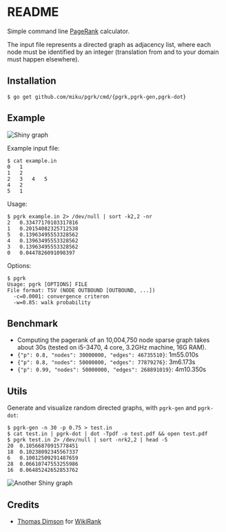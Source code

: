 README
======

Simple command line [PageRank](http://infolab.stanford.edu/~backrub/google.html) calculator.

The input file represents a directed graph as adjacency list, where each node
must be identified by an integer (translation from and to your domain must
happen elsewhere).

Installation
------------

    $ go get github.com/miku/pgrk/cmd/{pgrk,pgrk-gen,pgrk-dot}

Example
-------

![Shiny graph](http://i.imgur.com/0ZQYLFl.png)

Example input file:

    $ cat example.in
    0   1
    1   2
    2   3   4   5
    4   2
    5   1

Usage:

    $ pgrk example.in 2> /dev/null | sort -k2,2 -nr
    2   0.33477170103317816
    1   0.20154082325712538
    5   0.13963495553328562
    4   0.13963495553328562
    3   0.13963495553328562
    0   0.0447826091098397

Options:

    $ pgrk
    Usage: pgrk [OPTIONS] FILE
    File format: TSV (NODE OUTBOUND [OUTBOUND, ...])
      -c=0.0001: convergence criteron
      -w=0.85: walk probability

Benchmark
---------

* Computing the pagerank of an 10,004,750 node sparse graph takes about 30s (tested on i5-3470, 4 core, 3.2GHz machine, 16G RAM).
* `{"p": 0.8, "nodes": 30000000, "edges": 46735510}`: 1m55.010s
* `{"p": 0.8, "nodes": 50000000, "edges": 77879276}`: 3m6.173s
* `{"p": 0.99, "nodes": 50000000, "edges": 268891019}`: 4m10.350s

Utils
-----

Generate and visualize random directed graphs, with `pgrk-gen`
and `pgrk-dot`:

    $ pgrk-gen -n 30 -p 0.75 > test.in
    $ cat test.in | pgrk-dot | dot -Tpdf -o test.pdf && open test.pdf
    $ pgrk test.in 2> /dev/null | sort -nrk2,2 | head -5
    20  0.10566870915778451
    18  0.10238092345567337
    6   0.10012509291487659
    28  0.06610747553255986
    16  0.06485242652853762

![Another Shiny graph](http://i.imgur.com/hzzKtzq.png)

Credits
-------

* [Thomas Dimson](https://github.com/cosbynator) for [WikiRank](https://github.com/cosbynator/WikiRank)
